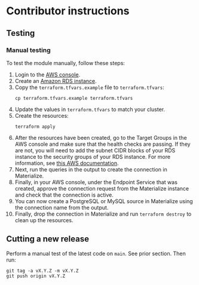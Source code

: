 # Contributor instructions

## Testing

### Manual testing

To test the module manually, follow these steps:

1. Login to the [AWS console](https://aws.amazon.com/).
1. Create an [Amazon RDS instance](https://aws.amazon.com/rds/).
1. Copy the `terraform.tfvars.example` file to `terraform.tfvars`:
    ```
    cp terraform.tfvars.example terraform.tfvars
    ```
1. Update the values in `terraform.tfvars` to match your cluster.
1. Create the resources:
    ```
    terraform apply
    ```
1. After the resources have been created, go to the Target Groups in the AWS console and make sure that the health checks are passing. If they are not, you will need to add the subnet CIDR blocks of your RDS instance to the security groups of your RDS instance. For more information, see [this AWS documentation](https://docs.aws.amazon.com/elasticloadbalancing/latest/network/load-balancer-troubleshooting.html).
1. Next, run the queries in the output to create the connection in Materialize.
1. Finally, in your AWS console, under the Endpoint Service that was created, approve the connection request from the Materialize instance and check that the connection is active.
1. You can now create a PostgreSQL or MySQL source in Materialize using the connection name from the output.
1. Finally, drop the connection in Materialize and run `terraform destroy` to clean up the resources.

## Cutting a new release

Perform a manual test of the latest code on `main`. See prior section. Then run:

    git tag -a vX.Y.Z -m vX.Y.Z
    git push origin vX.Y.Z
